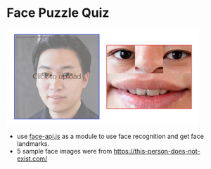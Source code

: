 # Face Puzzle Quiz

![preview](./docs/screenshot.png)

- use [face-api.js](https://github.com/justadudewhohacks/face-api.js) as a module to use face recognition and get face landmarks.
- 5 sample face images were from https://this-person-does-not-exist.com/
